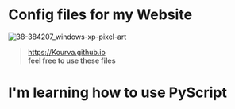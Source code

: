 # Config files for my Website
![38-384207_windows-xp-pixel-art](https://user-images.githubusercontent.com/118578799/210282262-d70ee9f4-c39d-4f73-b94f-ad737c11e88c.jpg)

> https://Kourva.github.io                                
> **feel free to use these files**

# I'm learning how to use **PyScript** 

